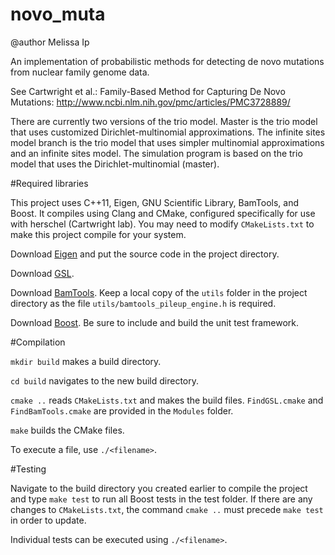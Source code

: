 novo_muta
=========

@author Melissa Ip

An implementation of probabilistic methods for detecting de novo mutations from nuclear family genome data.

See Cartwright et al.: Family-Based Method for Capturing De Novo Mutations:
http://www.ncbi.nlm.nih.gov/pmc/articles/PMC3728889/

There are currently two versions of the trio model. Master is the trio model that uses customized Dirichlet-multinomial approximations. The infinite sites model branch is the trio model that uses simpler multinomial approximations and an infinite sites model. The simulation program is based on the trio model that uses the Dirichlet-multinomial (master).

#Required libraries

This project uses C++11, Eigen, GNU Scientific Library, BamTools, and Boost. It compiles using Clang and CMake, configured specifically for use with herschel (Cartwright lab). You may need to modify ```CMakeLists.txt``` to make this project compile for your system.

Download [Eigen](http://eigen.tuxfamily.org/) and put the source code in the project directory.

Download [GSL](http://www.gnu.org/software/gsl/).

Download [BamTools](https://github.com/pezmaster31/bamtools). Keep a local copy of the ```utils``` folder in the project directory as the file ```utils/bamtools_pileup_engine.h``` is required.

Download [Boost](http://www.boost.org/users/download/). Be sure to include and build the unit test framework.

#Compilation

```mkdir build``` makes a build directory.

```cd build``` navigates to the new build directory.

```cmake ..``` reads ```CMakeLists.txt``` and makes the build files. ```FindGSL.cmake``` and ```FindBamTools.cmake``` are provided in the ```Modules``` folder.

```make``` builds the CMake files.

To execute a file, use ```./<filename>```.

#Testing

Navigate to the build directory you created earlier to compile the project and type ```make test``` to run all Boost tests in the test folder. If there are any changes to ```CMakeLists.txt```, the command ```cmake ..``` must precede ```make test``` in order to update.

Individual tests can be executed using ```./<filename>```.